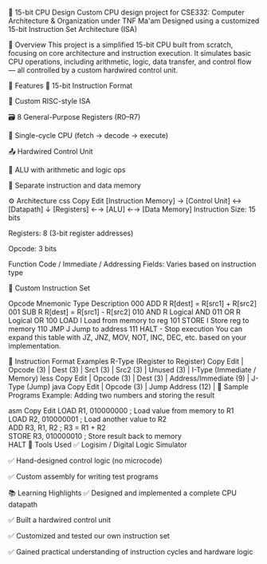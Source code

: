 
🧠 15-bit CPU Design
Custom CPU design project for CSE332: Computer Architecture & Organization under TNF Ma'am
Designed using a customized 15-bit Instruction Set Architecture (ISA)

📌 Overview
This project is a simplified 15-bit CPU built from scratch, focusing on core architecture and instruction execution. It simulates basic CPU operations, including arithmetic, logic, data transfer, and control flow — all controlled by a custom hardwired control unit.

🧱 Features
🔢 15-bit Instruction Format

🧮 Custom RISC-style ISA

🗃 8 General-Purpose Registers (R0–R7)

🧠 Single-cycle CPU (fetch → decode → execute)

📤 Hardwired Control Unit

🧮 ALU with arithmetic and logic ops

💾 Separate instruction and data memory

⚙️ Architecture
css
Copy
Edit
[Instruction Memory] → [Control Unit] ↔ [Datapath]
                               ↓
    [Registers] ←→ [ALU] ←→ [Data Memory]
Instruction Size: 15 bits

Registers: 8 (3-bit register addresses)

Opcode: 3 bits

Function Code / Immediate / Addressing Fields: Varies based on instruction type

🧾 Custom Instruction Set

Opcode	Mnemonic	Type	Description
000	ADD	R	R[dest] = R[src1] + R[src2]
001	SUB	R	R[dest] = R[src1] - R[src2]
010	AND	R	Logical AND
011	OR	R	Logical OR
100	LOAD	I	Load from memory to reg
101	STORE	I	Store reg to memory
110	JMP	J	Jump to address
111	HALT	-	Stop execution
You can expand this table with JZ, JNZ, MOV, NOT, INC, DEC, etc. based on your implementation.

🔄 Instruction Format Examples
R-Type (Register to Register)
Copy
Edit
| Opcode (3) | Dest (3) | Src1 (3) | Src2 (3) | Unused (3) |
I-Type (Immediate / Memory)
less
Copy
Edit
| Opcode (3) | Dest (3) | Address/Immediate (9)        |
J-Type (Jump)
java
Copy
Edit
| Opcode (3) | Jump Address (12)                      |
🧪 Sample Programs
Example: Adding two numbers and storing the result

asm
Copy
Edit
LOAD R1, 010000000  ; Load value from memory to R1  
LOAD R2, 010000001  ; Load another value to R2  
ADD  R3, R1, R2     ; R3 = R1 + R2  
STORE R3, 010000010 ; Store result back to memory  
HALT
🧰 Tools Used
✅ Logisim / Digital Logic Simulator

✅ Hand-designed control logic (no microcode)

✅ Custom assembly for writing test programs

📚 Learning Highlights
✅ Designed and implemented a complete CPU datapath

✅ Built a hardwired control unit

✅ Customized and tested our own instruction set

✅ Gained practical understanding of instruction cycles and hardware logic

